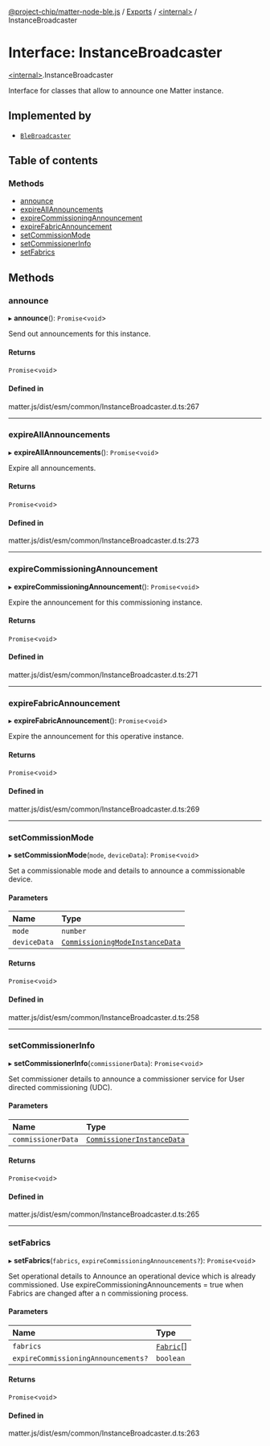 [@project-chip/matter-node-ble.js](../README.md) / [Exports](../modules.md) / [\<internal\>](../modules/internal_.md) / InstanceBroadcaster

# Interface: InstanceBroadcaster

[\<internal\>](../modules/internal_.md).InstanceBroadcaster

Interface for classes that allow to announce one Matter instance.

## Implemented by

- [`BleBroadcaster`](../classes/BleBroadcaster.md)

## Table of contents

### Methods

- [announce](internal_.InstanceBroadcaster.md#announce)
- [expireAllAnnouncements](internal_.InstanceBroadcaster.md#expireallannouncements)
- [expireCommissioningAnnouncement](internal_.InstanceBroadcaster.md#expirecommissioningannouncement)
- [expireFabricAnnouncement](internal_.InstanceBroadcaster.md#expirefabricannouncement)
- [setCommissionMode](internal_.InstanceBroadcaster.md#setcommissionmode)
- [setCommissionerInfo](internal_.InstanceBroadcaster.md#setcommissionerinfo)
- [setFabrics](internal_.InstanceBroadcaster.md#setfabrics)

## Methods

### announce

▸ **announce**(): `Promise`\<`void`\>

Send out announcements for this instance.

#### Returns

`Promise`\<`void`\>

#### Defined in

matter.js/dist/esm/common/InstanceBroadcaster.d.ts:267

___

### expireAllAnnouncements

▸ **expireAllAnnouncements**(): `Promise`\<`void`\>

Expire all announcements.

#### Returns

`Promise`\<`void`\>

#### Defined in

matter.js/dist/esm/common/InstanceBroadcaster.d.ts:273

___

### expireCommissioningAnnouncement

▸ **expireCommissioningAnnouncement**(): `Promise`\<`void`\>

Expire the announcement for this commissioning instance.

#### Returns

`Promise`\<`void`\>

#### Defined in

matter.js/dist/esm/common/InstanceBroadcaster.d.ts:271

___

### expireFabricAnnouncement

▸ **expireFabricAnnouncement**(): `Promise`\<`void`\>

Expire the announcement for this operative instance.

#### Returns

`Promise`\<`void`\>

#### Defined in

matter.js/dist/esm/common/InstanceBroadcaster.d.ts:269

___

### setCommissionMode

▸ **setCommissionMode**(`mode`, `deviceData`): `Promise`\<`void`\>

Set a commissionable mode and details to announce a commissionable device.

#### Parameters

| Name | Type |
| :------ | :------ |
| `mode` | `number` |
| `deviceData` | [`CommissioningModeInstanceData`](../modules/internal_.md#commissioningmodeinstancedata) |

#### Returns

`Promise`\<`void`\>

#### Defined in

matter.js/dist/esm/common/InstanceBroadcaster.d.ts:258

___

### setCommissionerInfo

▸ **setCommissionerInfo**(`commissionerData`): `Promise`\<`void`\>

Set commissioner details to announce a commissioner service for User directed commissioning (UDC).

#### Parameters

| Name | Type |
| :------ | :------ |
| `commissionerData` | [`CommissionerInstanceData`](../modules/internal_.md#commissionerinstancedata) |

#### Returns

`Promise`\<`void`\>

#### Defined in

matter.js/dist/esm/common/InstanceBroadcaster.d.ts:265

___

### setFabrics

▸ **setFabrics**(`fabrics`, `expireCommissioningAnnouncements?`): `Promise`\<`void`\>

Set operational details to Announce an operational device which is already commissioned.
Use expireCommissioningAnnouncements = true when Fabrics are changed after a n commissioning process.

#### Parameters

| Name | Type |
| :------ | :------ |
| `fabrics` | [`Fabric`](../classes/internal_.Fabric.md)[] |
| `expireCommissioningAnnouncements?` | `boolean` |

#### Returns

`Promise`\<`void`\>

#### Defined in

matter.js/dist/esm/common/InstanceBroadcaster.d.ts:263
